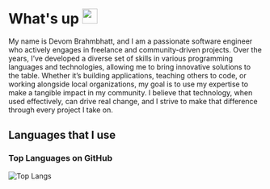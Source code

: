<h1>What's up <img src="https://media.giphy.com/media/hvRJCLFzcasrR4ia7z/giphy.gif" width="30" vertical-align="baseline"></h1>
<p>My name is Devom Brahmbhatt, and I am a passionate software engineer who actively engages in freelance and community-driven projects. Over the years, I’ve developed a diverse set of skills in various programming languages and technologies, allowing me to bring innovative solutions to the table. Whether it’s building applications, teaching others to code, or working alongside local organizations, my goal is to use my expertise to make a tangible impact in my community. I believe that technology, when used effectively, can drive real change, and I strive to make that difference through every project I take on.</p>
  
<h2>Languages that I use</h2>

<h3>Top Languages on GitHub</h3>

![Top Langs](https://github-readme-stats.vercel.app/api/top-langs/?username=DevomB&layout=compact&theme=midnight-purple&hide=css,HTML)
